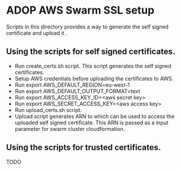 # ADOP AWS Swarm SSL setup 

Scripts in this directory provides a way to generate the self signed certificate and upload it .


## Using the scripts for self signed certificates.

* Run create_certs.sh script. This script generates the self signed certificates.
* Setup AWS credentials before uploading the certificates to AWS.
 * Run export AWS_DEFAULT_REGION=eu-west-1
 * Run export AWS_DEFAULT_OUTPUT_FORMAT=text
 * Run export AWS_ACCESS_KEY_ID=\<aws secret key\>
 * Run export AWS_SECRET_ACCESS_KEY=\<aws access key\> 
 * Run upload_certs.sh script. 
* Upload script generates ARN to which can be used to access the uploaded self signed certificate. This ARN is passed as a input parameter for swarm cluster cloudformation. 

## Using the scripts for trusted certificates.
TODO
